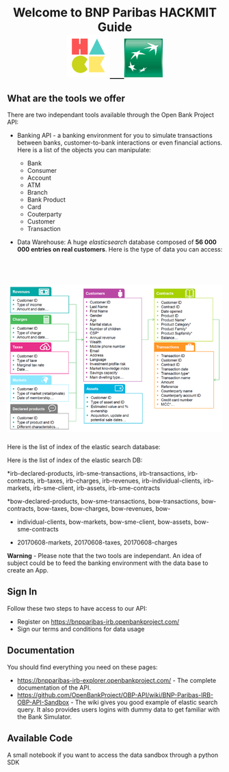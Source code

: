 <h1 align="center">
  Welcome to BNP Paribas HACKMIT Guide
  <br>
  <a href="http://hackmit.org"><img src="img/HackMIT_logo.png" alt="Markdownify" width="100"> </a> <a href="https://group.bnpparibas/en/"> &nbsp &nbsp <img src="img/bnplogo.jpg" alt="Markdownify" width="90"></a>
  <br>
</h1>

What are the tools we offer
---------------------------

There are two independant tools available through the Open Bank Project API:

* Banking API -  a banking environment for you to simulate transactions between banks, customer-to-bank interactions or even financial actions.
  Here is a list of the objects you can manipulate:
    * Bank
    * Consumer
    * Account
    * ATM
    * Branch
    * Bank Product
    * Card
    * Couterparty
    * Customer
    * Transaction


* Data Warehouse: A huge _elasticsearch_ database composed of __56 000 000 entries on real customers__. Here is the type of data you can access:

<h1 align="center">
  <br>
  <a href="http://www.amitmerchant.com/electron-markdownify"><img src="img/data_model.png" alt="Markdownify" width="600"></a>
  <br>
</h1>

Here is the list of index of the elastic search database:

Here is the list of index of the elastic search DB:
     
*irb-declared-products, irb-sme-transactions, irb-transactions, irb-contracts, irb-taxes, irb-charges, irb-revenues, irb-individual-clients, irb-markets, irb-sme-client, irb-assets, irb-sme-contracts

*bow-declared-products, bow-sme-transactions, bow-transactions, bow-contracts, bow-taxes, bow-charges, bow-revenues, bow-

* individual-clients, bow-markets, bow-sme-client, bow-assets, bow-sme-contracts

* 20170608-markets, 20170608-taxes, 20170608-charges

__Warning__ - Please note that the two tools are independant. An idea of subject could be to feed the banking environment with the data base to create an App.



Sign In 
---------------

Follow these two steps to have access to our API:

* Register on https://bnpparibas-irb.openbankproject.com/
* Sign our terms and conditions for data usage


Documentation 
--------------

You should find everything you need on these pages:


 * https://bnpparibas-irb-explorer.openbankproject.com/ - The complete documentation of the API.
 *   https://github.com/OpenBankProject/OBP-API/wiki/BNP-Paribas-IRB-OBP-API-Sandbox - The wiki gives you good example of elastic search query. It also provides users logins with dummy data to get familiar with the Bank Simulator.

Available Code
--------------

A small notebook if you want to access the data sandbox through a python SDK


